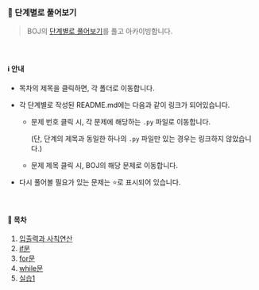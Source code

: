 ### :checkered_flag: 단계별로 풀어보기

> BOJ의 [단계별로 풀어보기](https://www.acmicpc.net/step)를 풀고 아카이빙합니다.

#### <br>

#### :information_source: 안내

- 목차의 제목을 클릭하면, 각 폴더로 이동합니다.

- 각 단계별로 작성된 README.md에는 다음과 같이 링크가 되어있습니다.

  - 문제 번호 클릭 시, 각 문제에 해당하는 `.py` 파일로 이동합니다.

    (단, 단계의 제목과 동일한 하나의 `.py` 파일만 있는 경우는 링크하지 않았습니다.)
    
  - 문제 제목 클릭 시, BOJ의 해당 문제로 이동합니다.

- 다시 풀어볼 필요가 있는 문제는 :star:로 표시되어 있습니다.

<br>

#### :page_with_curl: 목차

1. [입출력과 사칙연산](https://bit.ly/3bNx4G0)
2. [if문](https://bit.ly/2ZtdXMF)
3. [for문](https://bit.ly/3bOTHK8)
4. [while문](https://bit.ly/3mcxdrn)
5. [실습1](https://bit.ly/3hi9ylL)



